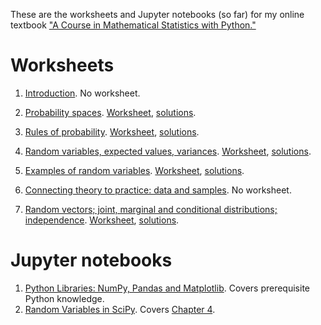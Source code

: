 These are the worksheets and Jupyter notebooks (so far) for my online textbook <a href="https://mml.johnmyersmath.com/stats-book/intro.html">"A Course in Mathematical Statistics with Python."</a>

# Worksheets

1. [Introduction](https://mml.johnmyersmath.com/stats-book/chapters/introduction.html). No worksheet.

2. [Probability spaces](https://mml.johnmyersmath.com/stats-book/chapters/prob-spaces.html). [Worksheet](02-prob-spaces.pdf), [solutions](02-prob-spaces-sol.pdf).

3. [Rules of probability](https://mml.johnmyersmath.com/stats-book/chapters/rules-of-prob.html). [Worksheet](03-rules-of-prob.pdf), [solutions](03-rules-of-prob-sol.pdf).

4. [Random variables, expected values, variances](https://mml.johnmyersmath.com/stats-book/chapters/random-variables.html). [Worksheet](04-random-variables.pdf), [solutions](04-random-variables-sol.pdf).

5. [Examples of random variables](https://mml.johnmyersmath.com/stats-book/chapters/examples-of-rvs.html). [Worksheet](05-examples-of-rvs.pdf), [solutions](05-examples-of-rvs-sol.pdf).

6. [Connecting theory to practice: data and samples](https://mml.johnmyersmath.com/stats-book/chapters/theory-to-practice.html). No worksheet.

7. [Random vectors; joint, marginal and conditional distributions; independence](https://mml.johnmyersmath.com/stats-book/chapters/random-vectors.html). [Worksheet](07-random-vectors.pdf), [solutions](07-random-vectors-sol.pdf).

# Jupyter notebooks

1. [Python Libraries: NumPy, Pandas and Matplotlib](assignment-1.ipynb). Covers prerequisite Python knowledge.
2. [Random Variables in SciPy](assignment-2.ipynb). Covers [Chapter 4](https://mml.johnmyersmath.com/stats-book/chapters/random-variables.html).